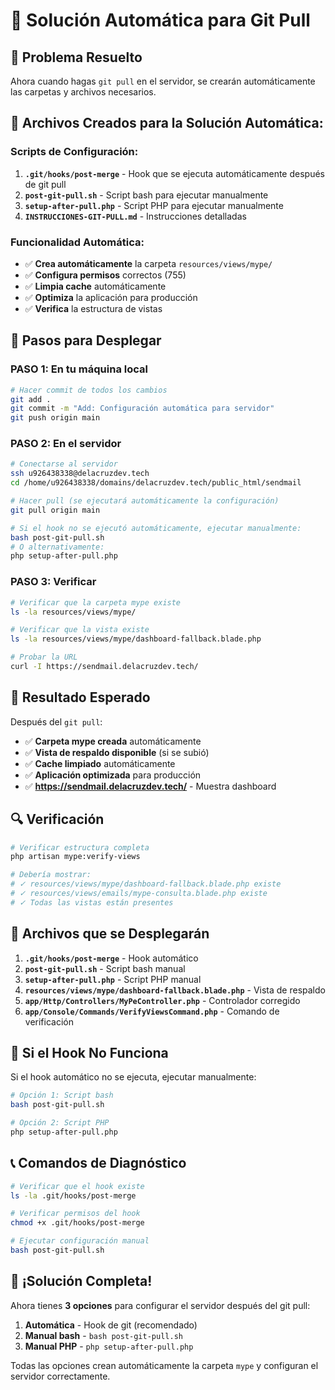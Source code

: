 # 🚀 Solución Automática para Git Pull

## 🎯 **Problema Resuelto**
Ahora cuando hagas `git pull` en el servidor, se crearán automáticamente las carpetas y archivos necesarios.

## 📁 **Archivos Creados para la Solución Automática:**

### **Scripts de Configuración:**
1. **`.git/hooks/post-merge`** - Hook que se ejecuta automáticamente después de git pull
2. **`post-git-pull.sh`** - Script bash para ejecutar manualmente
3. **`setup-after-pull.php`** - Script PHP para ejecutar manualmente
4. **`INSTRUCCIONES-GIT-PULL.md`** - Instrucciones detalladas

### **Funcionalidad Automática:**
- ✅ **Crea automáticamente** la carpeta `resources/views/mype/`
- ✅ **Configura permisos** correctos (755)
- ✅ **Limpia cache** automáticamente
- ✅ **Optimiza** la aplicación para producción
- ✅ **Verifica** la estructura de vistas

## 🚀 **Pasos para Desplegar**

### **PASO 1: En tu máquina local**
```bash
# Hacer commit de todos los cambios
git add .
git commit -m "Add: Configuración automática para servidor"
git push origin main
```

### **PASO 2: En el servidor**
```bash
# Conectarse al servidor
ssh u926438338@delacruzdev.tech
cd /home/u926438338/domains/delacruzdev.tech/public_html/sendmail

# Hacer pull (se ejecutará automáticamente la configuración)
git pull origin main

# Si el hook no se ejecutó automáticamente, ejecutar manualmente:
bash post-git-pull.sh
# O alternativamente:
php setup-after-pull.php
```

### **PASO 3: Verificar**
```bash
# Verificar que la carpeta mype existe
ls -la resources/views/mype/

# Verificar que la vista existe
ls -la resources/views/mype/dashboard-fallback.blade.php

# Probar la URL
curl -I https://sendmail.delacruzdev.tech/
```

## 🎯 **Resultado Esperado**

Después del `git pull`:
- ✅ **Carpeta mype creada** automáticamente
- ✅ **Vista de respaldo disponible** (si se subió)
- ✅ **Cache limpiado** automáticamente
- ✅ **Aplicación optimizada** para producción
- ✅ **https://sendmail.delacruzdev.tech/** - Muestra dashboard

## 🔍 **Verificación**

```bash
# Verificar estructura completa
php artisan mype:verify-views

# Debería mostrar:
# ✓ resources/views/mype/dashboard-fallback.blade.php existe
# ✓ resources/views/emails/mype-consulta.blade.php existe
# ✓ Todas las vistas están presentes
```

## 📁 **Archivos que se Desplegarán**

1. **`.git/hooks/post-merge`** - Hook automático
2. **`post-git-pull.sh`** - Script bash manual
3. **`setup-after-pull.php`** - Script PHP manual
4. **`resources/views/mype/dashboard-fallback.blade.php`** - Vista de respaldo
5. **`app/Http/Controllers/MyPeController.php`** - Controlador corregido
6. **`app/Console/Commands/VerifyViewsCommand.php`** - Comando de verificación

## 🚨 **Si el Hook No Funciona**

Si el hook automático no se ejecuta, ejecutar manualmente:
```bash
# Opción 1: Script bash
bash post-git-pull.sh

# Opción 2: Script PHP
php setup-after-pull.php
```

## 📞 **Comandos de Diagnóstico**

```bash
# Verificar que el hook existe
ls -la .git/hooks/post-merge

# Verificar permisos del hook
chmod +x .git/hooks/post-merge

# Ejecutar configuración manual
bash post-git-pull.sh
```

## 🎉 **¡Solución Completa!**

Ahora tienes **3 opciones** para configurar el servidor después del git pull:
1. **Automática** - Hook de git (recomendado)
2. **Manual bash** - `bash post-git-pull.sh`
3. **Manual PHP** - `php setup-after-pull.php`

Todas las opciones crean automáticamente la carpeta `mype` y configuran el servidor correctamente.
